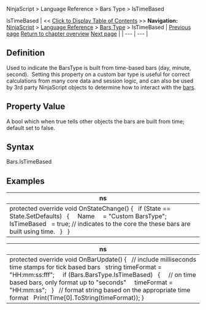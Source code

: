 ﻿
NinjaScript > Language Reference > Bars Type > IsTimeBased

IsTimeBased
| << [Click to Display Table of Contents](barstype_istimebased.md) >> **Navigation:**     [NinjaScript](ninjascript.md) > [Language Reference](language_reference_wip.md) > [Bars Type](bars_type.md) > IsTimeBased | [Previous page](isremovelastbarsupported.md) [Return to chapter overview](bars_type.md) [Next page](ondatapoint.md) |
| --- | --- |
## Definition
Used to indicate the BarsType is built from time-based bars (day, minute, second).  Setting this property on a custom bar type is useful for correct calculations from many core data and session logic, and can also be used by 3rd party NinjaScript objects to determine how to interact with the [bars](bars.md).
 
## Property Value
A bool which when true tells other objects the bars are built from time; default set to false.
 
## Syntax
Bars.IsTimeBased
 
## Examples
| ns |
| --- |
| protected override void OnStateChange() {    if (State == State.SetDefaults)    {      Name     = "Custom BarsType";      IsTimeBased   = true; // indicates to the core the these bars are built using time.    }    } |

| ns |
| --- |
| protected override void OnBarUpdate() {    // include milliseconds time stamps for tick based bars    string timeFormat = "HH:mm:ss:fff";      if (Bars.BarsType.IsTimeBased)    {      // on time based bars, only format up to "seconds"      timeFormat = "HH:mm:ss";    }    // format string based on the appropriate time format    Print(Time[0].ToString(timeFormat)); } |
